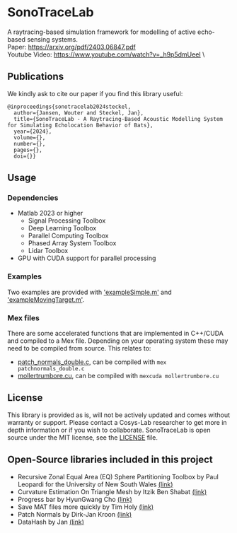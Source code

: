 # SonoTraceLab
 
A raytracing-based simulation framework for modelling of active echo-based sensing systems. \
Paper: https://arxiv.org/pdf/2403.06847.pdf \
Youtube Video: https://www.youtube.com/watch?v=_h9p5dmUeeI \

## Publications
We kindly ask to cite our paper if you find this library useful:
```
@inproceedings{sonotracelab2024steckel,
  author={Jansen, Wouter and Steckel, Jan},
  title={SonoTraceLab - A Raytracing-Based Acoustic Modelling System for Simulating Echolocation Behavior of Bats}, 
  year={2024},
  volume={},
  number={},
  pages={},
  doi={}}
```

## Usage

### Dependencies
 - Matlab 2023 or higher
   - Signal Processing Toolbox
   - Deep Learning Toolbox
   - Parallel Computing Toolbox
   - Phased Array System Toolbox
   - Lidar Toolbox
- GPU with CUDA support for parallel processing

### Examples
Two examples are provided with ['exampleSimple.m'](exampleSimple.m) and ['exampleMovingTarget.m'](exampleMovingTarget.m).

### Mex files 
There are some accelerated functions that are implemented in C++/CUDA and compiled to a Mex file. 
Depending on your operating system these may need to be compiled from source. This relates to:
- [patch_normals_double.c](SourceCode/SupportCode/patchnormals_double.c), can be compiled with `mex patchnormals_double.c`
- [mollertrumbore.cu](SourceCode/SupportCode/mollertrumbore.cu), can be compiled with `mexcuda mollertrumbore.cu`

## License
This library is provided as is, will not be actively updated and comes without warranty or support.
Please contact a Cosys-Lab researcher to get more in depth information or if you wish to collaborate.
SonoTraceLab is open source under the MIT license, see the [LICENSE](LICENSE) file.

## Open-Source libraries included in this project
 - Recursive Zonal Equal Area (EQ) Sphere Partitioning Toolbox by Paul Leopardi for the University of New South Wales [(link)](https://github.com/penguian/eq_sphere_partitions)
 - Curvature Estimation On Triangle Mesh by Itzik Ben Shabat [(link)](https://www.mathworks.com/matlabcentral/fileexchange/47134-curvature-estimationl-on-triangle-mesh)
 - Progress bar by HyunGwang Cho [(link)](https://www.mathworks.com/matlabcentral/fileexchange/121363-progress-bar-cli-gui-parfor?s_tid=srchtitle)
 - Save MAT files more quickly by Tim Holy [(link)](https://www.mathworks.com/matlabcentral/fileexchange/39721-save-mat-files-more-quickly?s_tid=srchtitle)
 - Patch Normals by Dirk-Jan Kroon [(link)](https://www.mathworks.com/matlabcentral/fileexchange/24330-patch-normals)
 - DataHash by Jan [(link)](https://www.mathworks.com/matlabcentral/fileexchange/31272-datahash?s_tid=srchtitle)
